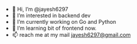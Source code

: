 - 👋 Hi, I’m @jayesh6297
- 👀 I’m interested in backend dev
- 🌱 I’m currently working on Go and Python
- 💞️ I’m learning bit of frontend now.
- 📫 reach me at my mail jayesh6297@gmail.com

<!---
jayesh6297/jayesh6297 is a ✨ special ✨ repository because its `README.md` (this file) appears on your GitHub profile.
You can click the Preview link to take a look at your changes.
--->
